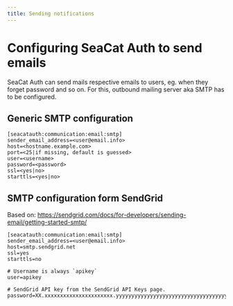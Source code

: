 ```yaml
---
title: Sending notifications
---
```


# Configuring SeaCat Auth to send emails

SeaCat Auth can send mails respective emails to users, eg. when they forget password and so on.
For this, outbound mailing server aka SMTP has to be configured.


## Generic SMTP configuration

```
[seacatauth:communication:email:smtp]
sender_email_address=<user@email.info>
host=<hostname.example.com>
port=<25|if missing, default is guessed>
user=<username>
password=<password>
ssl=<yes|no>
starttls=<yes|no>
```

## SMTP configuration form SendGrid

Based on: https://sendgrid.com/docs/for-developers/sending-email/getting-started-smtp/

```
[seacatauth:communication:email:smtp]
sender_email_address=<user@email.info>
host=smtp.sendgrid.net
ssl=yes
starttls=no

# Username is always `apikey`
user=apikey

# SendGrid API key from the SendGrid API Keys page.
password=XX.xxxxxxxxxxxxxxxxxxxxxx.yyyyyyyyyyyyyyyyyyyyyyyyyyyyyyyyyyyyyyyyyyy

```

